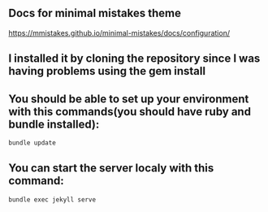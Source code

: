 ## Docs for minimal mistakes theme

https://mmistakes.github.io/minimal-mistakes/docs/configuration/

## I installed it by cloning the repository since I was having problems using the gem install

## You should be able to set up your environment with this commands(you should have ruby and bundle installed):

```bash
bundle update
```


## You can start the server localy with this command:

```bash
bundle exec jekyll serve
```
